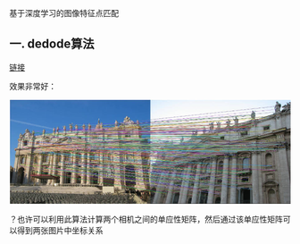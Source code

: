 基于深度学习的图像特征点匹配

## 一. dedode算法

[链接](https://github.com/Parskatt/DeDoDe)

效果非常好：

![](assets/dedode.jpg)

？也许可以利用此算法计算两个相机之间的单应性矩阵，然后通过该单应性矩阵可以得到两张图片中坐标关系